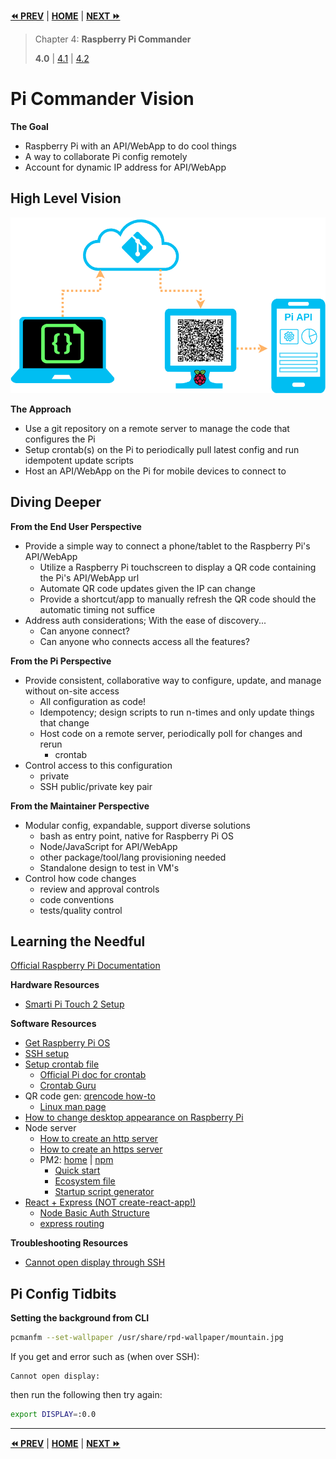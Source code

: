 **[⏪ PREV](./e32f3180-280b-4c09-bdb3-9a5137dd1634.md)** | **[HOME](./index.md)** | **[NEXT ⏩](./961f3153-0cf6-4da1-a75b-ab3679170a33.md)**

> Chapter 4: **Raspberry Pi Commander**
>
> **4.0** |
[4.1](./961f3153-0cf6-4da1-a75b-ab3679170a33.md) |
[4.2](./81f3843d-4f9d-41fd-a259-2a1f8e32e4f7.md)

# Pi Commander Vision

**The Goal**
- Raspberry Pi with an API/WebApp to do cool things
- A way to collaborate Pi config remotely
- Account for dynamic IP address for API/WebApp


## High Level Vision

![](../img/pi-commander-vision.png)

**The Approach**
- Use a git repository on a remote server to manage the code that configures the
  Pi
- Setup crontab(s) on the Pi to periodically pull latest config and run
  idempotent update scripts
- Host an API/WebApp on the Pi for mobile devices to connect to

## Diving Deeper

**From the End User Perspective**
- Provide a simple way to connect a phone/tablet to the Raspberry Pi's
  API/WebApp
    - Utilize a Raspberry Pi touchscreen to display a QR code containing the
      Pi's API/WebApp url
    - Automate QR code updates given the IP can change
    - Provide a shortcut/app to manually refresh the QR code should the
      automatic timing not suffice
- Address auth considerations; With the ease of discovery...
    - Can anyone connect?
    - Can anyone who connects access all the features?

**From the Pi Perspective**
- Provide consistent, collaborative way to configure, update, and manage without
  on-site access
    - All configuration as code!
    - Idempotency; design scripts to run n-times and only update things that
      change
    - Host code on a remote server, periodically poll for changes and rerun
        - crontab
- Control access to this configuration
    - private
    - SSH public/private key pair

**From the Maintainer Perspective**
- Modular config, expandable, support diverse solutions
    - bash as entry point, native for Raspberry Pi OS
    - Node/JavaScript for API/WebApp
    - other package/tool/lang provisioning needed
    - Standalone design to test in VM's
- Control how code changes
    - review and approval controls
    - code conventions
    - tests/quality control

## Learning the Needful

[Official Raspberry Pi Documentation](https://www.raspberrypi.org/documentation/)

**Hardware Resources**
- [Smarti Pi Touch 2 Setup](https://smarticase.com/pages/smartipi-touch-2-setup-1)

**Software Resources**
- [Get Raspberry Pi OS](https://www.raspberrypi.org/software/)
- [SSH setup](https://www.raspberrypi.org/documentation/remote-access/ssh/)
- [Setup crontab file](https://corenominal.org/2016/05/12/howto-setup-a-crontab-file/)
  - [Official Pi doc for crontab](https://www.raspberrypi.org/documentation/linux/usage/cron.md)
  - [Crontab Guru](https://crontab.guru/#*/5_*_*_*_*)
- QR code gen: [qrencode how-to](https://www.cloudsavvyit.com/8382/how-to-create-qr-codes-from-the-linux-command-line/)
  - [Linux man page](https://linux.die.net/man/1/qrencode)
- [How to change desktop appearance on Raspberry Pi](https://raspberrytips.com/pimp-my-raspberry-pi/)
- Node server
  - [How to create an http server](https://nodejs.org/en/docs/guides/getting-started-guide/)
  - [How to create an https server](https://nodejs.org/en/knowledge/HTTP/servers/how-to-create-a-HTTPS-server/)
  - PM2: [home](https://pm2.keymetrics.io/) |
    [npm](https://www.npmjs.com/package/pm2)
    - [Quick start](https://pm2.keymetrics.io/docs/usage/quick-start/)
    - [Ecosystem file](https://pm2.keymetrics.io/docs/usage/application-declaration/)
    - [Startup script generator](https://pm2.keymetrics.io/docs/usage/startup/)
- [React + Express (NOT create-react-app!)](https://medium.com/front-end-weekly/server-side-rendering-with-react-and-express-382591bfc77c)
  - [Node Basic Auth Structure](https://jasonwatmore.com/post/2018/09/24/nodejs-basic-authentication-tutorial-with-example-api#projectstructure)
  - [express routing](https://expressjs.com/en/guide/routing.html)

**Troubleshooting Resources**
- [Cannot open display through SSH](https://raspberrypi.stackexchange.com/a/68581)

## Pi Config Tidbits

**Setting the background from CLI**

```bash
pcmanfm --set-wallpaper /usr/share/rpd-wallpaper/mountain.jpg
```

If you get and error such as (when over SSH):
```
Cannot open display:
```

then run the following then try again:
```bash
export DISPLAY=:0.0
```


---

**[⏪ PREV](./e32f3180-280b-4c09-bdb3-9a5137dd1634.md)** | **[HOME](./index.md)** | **[NEXT ⏩](./961f3153-0cf6-4da1-a75b-ab3679170a33.md)**

